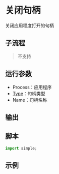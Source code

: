 # 关闭句柄 
关闭应用程度打开的句柄


## 子流程

> 不支持


## 运行参数

* Process：应用程序
* [Type](../../enums/HandleType.md)：句柄类型
* Name：句柄名称

## 输出



## 脚本

```python
import simple;

```

## 示例